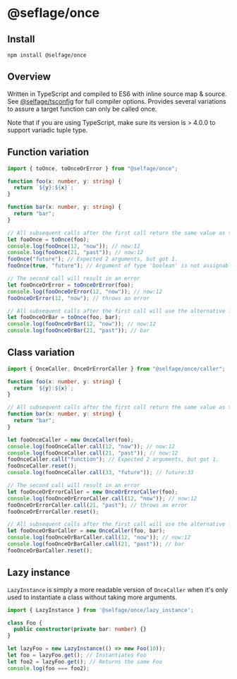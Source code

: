 # @seflage/once

## Install

`npm install @selfage/once`

## Overview

Written in TypeScript and compiled to ES6 with inline source map & source. See [@selfage/tsconfig](https://www.npmjs.com/package/@selfage/tsconfig) for full compiler options. Provides several variations to assure a target function can only be called once.

Note that if you are using TypeScript, make sure its version is > 4.0.0 to support variadic tuple type.

## Function variation

```TypeScript
import { toOnce, toOnceOrError } from "@selfage/once";

function foo(x: number, y: string) {
  return `${y}:${x}`;
}

function bar(x: number, y: string) {
  return "bar";
}

// All subsequent calls after the first call return the same value as the first call.
let fooOnce = toOnce(foo);
console.log(fooOnce(12, "now")); // now:12
console.log(fooOnce(21, "past")); // now:12
fooOnce("future"); // Expected 2 arguments, but got 1.
fooOnce(true, "future"); // Argument of type 'boolean' is not assignable to parameter of type 'number'.

// The second call will result in an error
let fooOnceOrError = toOnceOrError(foo);
console.log(fooOnceOrError(12, "now")); // now:12
fooOnceOrError(12, "now"); // throws an error

// All subsequent calls after the first call will use the alternative function.
let fooOnceOrBar = toOnce(foo, bar);
console.log(fooOnceOrBar(12, "now")); // now:12
console.log(fooOnceOrBar(21, "past")); // bar
```

## Class variation

```TypeScript
import { OnceCaller, OnceOrErrorCaller } from "@selfage/once/caller";

function foo(x: number, y: string) {
  return `${y}:${x}`;
}

// All subsequent calls after the first call return the same value as the first call.
function bar(x: number, y: string) {
  return "bar";
}

let fooOnceCaller = new OnceCaller(foo);
console.log(fooOnceCaller.call(12, "now")); // now:12
console.log(fooOnceCaller.call(21, "past")); // now:12
fooOnceCaller.call("function"); // Expected 2 arguments, but got 1.
fooOnceCaller.reset();
console.log(fooOnceCaller.call(33, "future")); // future:33

// The second call will result in an error
let fooOnceOrErrorCaller = new OnceOrErrorCaller(foo);
console.log(fooOnceOrErrorCaller.call(12, "now")); // now:12
fooOnceOrErrorCaller.call(21, "past"); // throws an error
fooOnceOrErrorCaller.reset();

// All subsequent calls after the first call will use the alternative function.
let fooOnceOrBarCaller = new OnceCaller(foo, bar);
console.log(fooOnceOrBarCaller.call(12, "now")); // now:12
console.log(fooOnceOrBarCaller.call(21, "past")); // bar
fooOnceOrBarCaller.reset();
```

## Lazy instance

`LazyInstance` is simply a more readable version of `OnceCaller` when it's only used to instantiate a class without taking more arguments.

```TypeScript
import { LazyInstance } from '@selfage/once/lazy_instance';

class Foo {
  public constructor(private bar: number) {}
}

let lazyFoo = new LazyInstance(() => new Foo(10));
let foo = lazyFoo.get(); // Instantiates Foo
let foo2 = lazyFoo.get(); // Returns the same Foo
console.log(foo === foo2);
```
